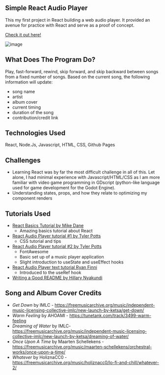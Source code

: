 ## Simple React Audio Player
This my first project in React building a web audio player. It provided an avenue for practice with React and serve as a proof of concept. 

[Check it out here!](https://mikelee53.github.io/react-audio-player/)

![image](https://user-images.githubusercontent.com/58196525/167564774-af5e159e-116c-4a6a-8d31-473885823581.png)

## What Does The Program Do?
Play, fast-forward, rewind, skip forward, and skip backward between songs from a fixed number of songs. Based on the current song, the following information will update:
- song name
- artist
- album cover
- current timing
- duration of the song
- contribution/credit link   

## Technologies Used
React, Node.Js, Javascript, HTML, CSS, Github Pages

## Challenges
- Learning React was by far the most difficult challenge in all of this. Let alone, I had minimal experience with Javascript/HTML/CSS as I am more familiar with video game programming in GDscript (python-like language used for game development for the Godot Engine).
- Understanding states, props, and how they relate to optimizing my component renders

## Tutorials Used
- [React Basics Tutorial by Mike Dane](https://www.youtube.com/watch?v=ABQLwlE8MUA)
  - Amazing basics tutorial about React
- [React Audio Player tutorial #1 by Tyler Potts](https://www.youtube.com/watch?v=3ourkSxbd0Y)
  - CSS tutorial and tips
- [React Audio Player tutorial #2 by Tyler Potts](https://www.youtube.com/watch?v=M4TTeSVX3HI)
  - FontAwesome
  - Basic set up of a music player application
  - Slight introduction to useState and useEffect hooks
- [React Audio Player text tutorial Ryan Finni](https://letsbuildui.dev/articles/building-an-audio-player-with-react-hooks)
  - Introduced to the useRef hook
- [Writing a Good README by Hillary Nyakundi](https://www.freecodecamp.org/news/how-to-write-a-good-readme-file/)

## Song and Album Cover Credits
- *Get Down* by IMLC - https://freemusicarchive.org/music/independent-music-licensing-collective-imlc/new-launch-by-ketsa/get-down/
- *Warm Feeling* by AHOAMI - https://tunetank.com/track/3499-warm-feeling
- *Dreaming of Water* by IMLC- https://freemusicarchive.org/music/independent-music-licensing-collective-imlc/new-launch-by-ketsa/dreaming-of-water/
- *Once Upon A Time* by Maarten Schellekens - https://freemusicarchive.org/music/maarten-schellekens/orchestral-works/once-upon-a-time/
- *Whatever* by HoliznaCC0 - https://freemusicarchive.org/music/holiznacc0/lo-fi-and-chill/whatever-2/


